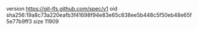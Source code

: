 version https://git-lfs.github.com/spec/v1
oid sha256:19a8c73a220eafb3f41698f94e83e65c838ee5b448c5f50eb48e65f5e77b9ff3
size 11909
